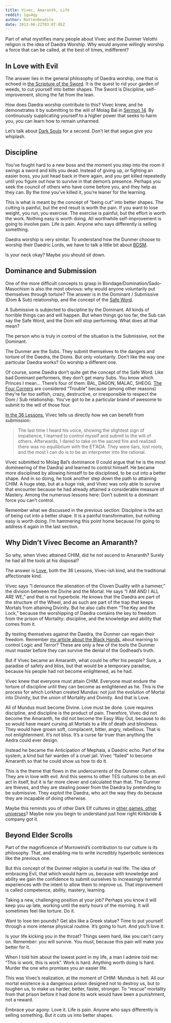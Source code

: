 ```yaml
---
title: Vivec, Amaranth, Life
reddit: 1gu4qy
author: RottenDeadite
date: 2013-06-22T03:07:05Z
---
```


Part of what mystifies many people about Vivec and the Dunmer Velothi religion
is the idea of Daedra Worship. Why would anyone willingly worship a force that
can be called, at the best of times, indifferent?

## In Love with Evil

The answer lies in the general philosophy of Daedra worship, one that is echoed
in [the Scripture of the Sword][0]. It is the quest to rid your garden of weeds,
to cut yourself into better shapes. The Sword is Discipline, self-improvement,
slicing the fat from the lean.

How does Daedra worship contribute to this? Vivec knew, and he demonstrates it
by submitting to the will of Molag Bal in [Sermon 14][1]. By continuously
supplicating yourself to a higher power that seeks to harm you, you can learn
how to remain unharmed.

Let’s talk about [Dark Souls][2] for a second. Don’t let that segue give you
whiplash.

## Discipline

You’ve fought hard to a new boss and the moment you step into the room it swings
a sword and kills you dead. Instead of giving up, or fighting an easier boss,
you just head back in there again, and you get killed repeatedly until you
figure out how to survive in that demon’s presence. Perhaps you seek the council
of others who have come before you, and they help as they can. By the time
you’ve killed it, you’re leaner for the learning.

This is what is meant by the concept of “being cut” into better shapes. The
cutting is painful, but the end result is worth the pain. If you want to lose
weight, you run, you exercise. The exercise is painful, but the effort is worth
the work. Nothing easy is worth doing. All worthwhile self-improvement is going
to involve pain. Life is pain. Anyone who says differently is selling something.

Daedra worship is very similar. To understand how the Dunmer choose to worship
their Daedric Lords, we have to talk a little bit about [BDSM][3].

Is your neck okay? Maybe you should sit down.

## Dominance and Submission

One of the more difficult concepts to grasp in Bondage/Domination/Sado-Masochism
is also the most obvious: why would anyone voluntarily put themselves through
torture? The answer is in the Dominant / Submissive (Dom & Sub) relationship,
and the concept of the [Safe Word][4].

A Submissive is subjected to discipline by the Dominant. All kinds of horrible
things can and will happen. But when things go too far, the Sub can say the Safe
Word, and the Dom will stop performing. What does all that mean?

The person who is truly in control of the situation is the Submissive, not the
Dominant.

The Dunmer are the Subs. They submit themselves to the dangers and torture of
the Daedra, the Doms. But only voluntarily. Don’t like the way one particular
Daedra works? Go worship a different one.

Of course, some Daedra don’t quite get the concept of the Safe Word. Like bad
Dominant performers, they don’t get many Subs. You know which Princes I mean…
There’s four of them: BAL, DAGON, MALAC, SHEOG. [The Four Corners][5] are
considered “Trouble” because (among other reasons) they’re far too selfish,
crazy, destructive, or irresponsible to respect the Dom / Sub relationship.
You’ve got to be a particular brand of awesome to submit to the will of those
four.

[In the 36 Lessons][6], Vivec tells us directly how we can benefit from
submission:

> The last time I heard his voice, showing the slightest sign of impatience, I
> learned to control myself and submit to the will of others. Afterwards, I
> dared to take on the sacred fire and realized there was no equilibrium with
> the ET’ADA. They were liars, lost roots, and the most I can do is to be an
> interpreter into the rational.

Vivec submitted to Molag Bal’s dominance (I could argue that he is the most
domineering of the Daedra) and learned to control himself. He became more
disciplined by allowing himself to be disciplined, to be cut into a better
shape. And in so doing, he took another step down the path to attaining CHIM. A
huge step, but at a huge risk, and Vivec was only able to survive that encounter
because he had already attained a considerable measure of Mastery. Among the
numerous lessons here: Don’t submit to a dominant force you can’t control.

Remember what we discussed in the previous section: Discipline is the act of
being cut into a better shape. It is a painful transformation, but nothing easy
is worth doing. I’m hammering this point home because I’m going to address it
again in the last section.

## Why Didn’t Vivec Become an Amaranth?

So why, when Vivec attained CHIM, did he not ascend to Amaranth? Surely he had
all the tools at his disposal?

The answer is [Love][7], both the 36 Lessons, Vivec-ish kind, and the
traditional affectionate kind.

Vivec says “I denounce the alienation of the Cloven Duality with a hammer,” the
division between the Divine and the Mortal. He says “I AM AND I ALL ARE WE,” and
that is not hyperbole. He knows that the Daedra are part of the structure of the
Wheel, and as such are part of the trap that keeps Mortals from attaining
Divinity. But he also calls them “The Key and the Lock,” because the worshipping
of Daedra contains the key to freedom from the prison of Mortality: discipline,
and the knowledge and ability that comes from it.

By testing themselves against the Daedra, the Dunmer can regain their freedom.
Remember [my article about the Black Hands][8], about learning to control Logic
and Terror? These are only a few of the tools the Dunmer must master before they
can survive the denial of the Godhead’s truth.

But if Vivec became an Amaranth, what could he offer his people? Sure, a
paradise of safety and bliss, but that would be a temporary paradise, because
his people had not become enlightened, as he had.

Vivec knew that everyone must attain CHIM. Everyone must endure the torture of
discipline until they can become as enlightened as he. This is the process for
which Lorkhan created Mundus: not just the evolution of Mortal into Divinity,
but the *union* of Mortality and Divinity. And that is Love.

All of Mundus must become Divine. Love must be done. Love requires discipline,
and discipline is the product of pain. Therefore, Vivec did not become the
Amaranth, he did not become the Easy Way Out, because to do so would have meant
cursing all Mortals to a life of death and blindness. They would have grown
soft, complacent, bitter, angry, rebellious. That is not enlightenment. It’s not
bliss. It’s a curse far truer than anything the Aedra could ever design.

Instead he became the Anticipation of Mephala, a Daedric echo. Part of the
system, a kind but fair warden of a cruel jail. Vivec “failed” to become
Amaranth so that he could show us how to do it.

This is the theme that flows in the undercurrents of the Dunmer culture. They
are in love with evil. And this seems to other TES cultures to be an evil act in
itself, but it is far more clever and calculated than that. The Dunmer are
thieves, and they are stealing power from the Daedra by pretending to be
submissive. They *exploit* the Daedra, who act the way they do because they are
incapable of doing otherwise.

Maybe this reminds you of other Dark Elf cultures in [other games, other
universes][9]? Maybe now you begin to understand just how right Kirkbride &
company got it.

## Beyond Elder Scrolls

Part of the magnificence of Morrowind’s contribution to our culture is its
philosophy. That, and enabling me to write incredibly hyperbolic sentences like
the previous one.

But this concept of the Dunmer religion is useful in real life. The idea of
embracing Evil, that which would harm us, because with knowledge and ability we
gain the confidence to submit ourselves to increasingly harmful experiences with
the intent to allow them to improve us. That improvement is called competence,
ability, mastery, learning.

Taking a new, challenging position at your job? Perhaps you know it will keep
you up late, working until the early hours of the morning. It will sometimes
feel like torture. Do it.

Want to lose ten pounds? Get abs like a Greek statue? Time to put yourself
through a more intense physical routine. It’s going to hurt. And you’ll love it.

Is your life kicking you in the throat? Things seem hard, like you can’t carry
on. Remember: you will survive. You must, because this pain will make you better
for it.

When I told him about the lowest point in my life, a man I admire told me: “This
is work, this is work”. Work is hard. Anything worth doing is hard. Murder the
one who promises you an easier life.

This was Vivec’s realization, at the moment of CHIM: Mundus is hell. All our
mortal existence is a dangerous prison designed not to destroy us, but to
toughen us, to make us harder, better, faster, stronger. To “rescue” mortality
from that prison before it had done its work would have been a punishment, not a
reward.

Embrace your agony. Love it. Life is pain. Anyone who says differently is
selling something. But it cuts us into better shapes.

[0]: http://www.uesp.net/wiki/Morrowind:36_Lessons_of_Vivec,_Sermon_23
[1]: http://www.uesp.net/wiki/Morrowind:36_Lessons_of_Vivec,_Sermon_14
[2]: http://www.preparetodie.com/
[3]: http://en.wikipedia.org/wiki/BDSM
[4]: http://en.wikipedia.org/wiki/Safeword
[5]: http://www.uesp.net/wiki/Lore:House_of_Troubles
[6]: http://www.uesp.net/wiki/Morrowind:36_Lessons_of_Vivec,_Sermon_31
[7]: http://www.reddit.com/r/teslore/comments/18gt8w/what_is_love/
[8]: http://www.reddit.com/r/teslore/comments/1che6a/mephala_and_the_destruction_of_terror_and_theory/
[9]: http://en.wikipedia.org/wiki/Dark_elf
